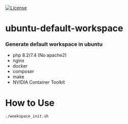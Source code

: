 [![License](http://poser.pugx.org/stas-plov/dto-validator-bundle/license)](https://packagist.org/packages/stas-plov/dto-validator-bundle) 

# ubuntu-default-workspace
### Generate default workspace in ubuntu

* php 8.2/7.4 (No apache2)
* nginx
* docker
* composer
* make
* NVIDIA Container Toolkit

# How to Use
```
./woekspace_init.sh
```
